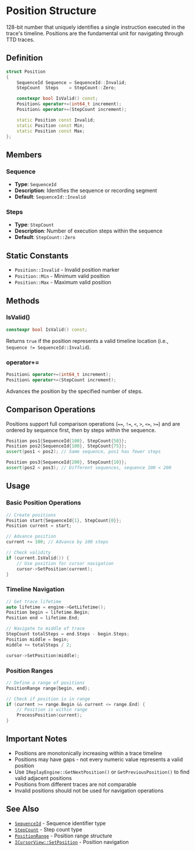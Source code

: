 # Position Structure

128-bit number that uniquely identifies a single instruction executed in the trace's timeline. Positions are the fundamental unit for navigating through TTD traces.

## Definition

```cpp
struct Position
{
    SequenceId Sequence = SequenceId::Invalid;
    StepCount  Steps    = StepCount::Zero;

    constexpr bool IsValid() const;
    Position& operator+=(int64_t increment);
    Position& operator+=(StepCount increment);

    static Position const Invalid;
    static Position const Min;
    static Position const Max;
};
```

## Members

### Sequence
- **Type**: `SequenceId`
- **Description**: Identifies the sequence or recording segment
- **Default**: `SequenceId::Invalid`

### Steps
- **Type**: `StepCount`
- **Description**: Number of execution steps within the sequence
- **Default**: `StepCount::Zero`

## Static Constants

- `Position::Invalid` - Invalid position marker
- `Position::Min` - Minimum valid position
- `Position::Max` - Maximum valid position

## Methods

### IsValid()
```cpp
constexpr bool IsValid() const;
```
Returns `true` if the position represents a valid timeline location (i.e., `Sequence != SequenceId::Invalid`).

### operator+=
```cpp
Position& operator+=(int64_t increment);
Position& operator+=(StepCount increment);
```
Advances the position by the specified number of steps.

## Comparison Operations

Positions support full comparison operations (`==`, `!=`, `<`, `>`, `<=`, `>=`) and are ordered by sequence first, then by steps within the sequence.

```cpp
Position pos1{SequenceId{100}, StepCount{50}};
Position pos2{SequenceId{100}, StepCount{75}};
assert(pos1 < pos2); // Same sequence, pos1 has fewer steps

Position pos3{SequenceId{200}, StepCount{10}};
assert(pos2 < pos3); // Different sequences, sequence 100 < 200
```

## Usage

### Basic Position Operations
```cpp
// Create positions
Position start{SequenceId{1}, StepCount{0}};
Position current = start;

// Advance position
current += 100; // Advance by 100 steps

// Check validity
if (current.IsValid()) {
    // Use position for cursor navigation
    cursor->SetPosition(current);
}
```

### Timeline Navigation
```cpp
// Get trace lifetime
auto lifetime = engine->GetLifetime();
Position begin = lifetime.Begin;
Position end = lifetime.End;

// Navigate to middle of trace
StepCount totalSteps = end.Steps - begin.Steps;
Position middle = begin;
middle += totalSteps / 2;

cursor->SetPosition(middle);
```

### Position Ranges
```cpp
// Define a range of positions
PositionRange range{begin, end};

// Check if position is in range
if (current >= range.Begin && current <= range.End) {
    // Position is within range
    ProcessPosition(current);
}
```

## Important Notes

- Positions are monotonically increasing within a trace timeline
- Positions may have gaps - not every numeric value represents a valid position
- Use `IReplayEngine::GetNextPosition()` or `GetPreviousPosition()` to find valid adjacent positions
- Positions from different traces are not comparable
- Invalid positions should not be used for navigation operations

## See Also

- [`SequenceId`](../IdnaBasicTypes.h/enum-SequenceId.md) - Sequence identifier type
- [`StepCount`](enum-StepCount.md) - Step count type
- [`PositionRange`](struct-PositionRange.md) - Position range structure
- [`ICursorView::SetPosition`](interface-ICursorView.md#setposition) - Position navigation
